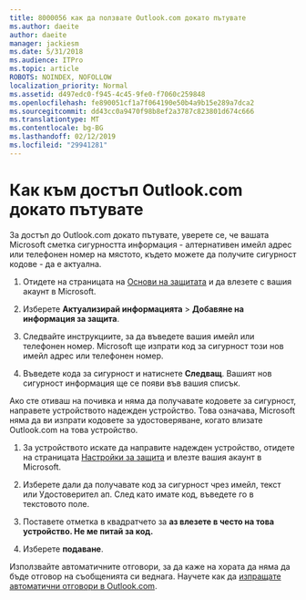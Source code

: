 ```yaml
---
title: 8000056 как да ползвате Outlook.com докато пътувате
ms.author: daeite
author: daeite
manager: jackiesm
ms.date: 5/31/2018
ms.audience: ITPro
ms.topic: article
ROBOTS: NOINDEX, NOFOLLOW
localization_priority: Normal
ms.assetid: d497edc0-f945-4c45-9fe0-f7060c259848
ms.openlocfilehash: fe890051cf1a7f064190e50b4a9b15e289a7dca2
ms.sourcegitcommit: dd43cc0a9470f98b8ef2a3787c823801d674c666
ms.translationtype: MT
ms.contentlocale: bg-BG
ms.lasthandoff: 02/12/2019
ms.locfileid: "29941281"
---
```

# <a name="how-to-access-outlookcom-while-traveling"></a>Как към достъп Outlook.com докато пътувате

За достъп до Outlook.com докато пътувате, уверете се, че вашата Microsoft сметка сигурността информация - алтернативен имейл адрес или телефонен номер на мястото, където можете да получите сигурност кодове - да е актуална.
  
1. Отидете на страницата на [Основи на защитата](https://go.microsoft.com/fwlink/p/?linkid=842325) и да влезете с вашия акаунт в Microsoft. 
    
2. Изберете **Актуализирай информацията** \> **Добавяне на информация за защита**. 
    
3. Следвайте инструкциите, за да въведете вашия имейл или телефонен номер. Microsoft ще изпрати код за сигурност този нов имейл адрес или телефонен номер.
    
4. Въведете кода за сигурност и натиснете **Следващ**. Вашият нов сигурност информация ще се появи във вашия списък. 
    
Ако сте отиваш на почивка и няма да получавате кодовете за сигурност, направете устройството надежден устройство. Това означава, Microsoft няма да ви изпрати кодовете за удостоверяване, когато влизате Outlook.com на това устройство.
  
1. За устройството искате да направите надежден устройство, отидете на страницата [Настройки за защита](https://go.microsoft.com/fwlink/p/?linkid=2002000&amp;clcid=0x409) и влезте вашия акаунт в Microsoft. 
    
2. Изберете дали да получавате код за сигурност чрез имейл, текст или Удостоверител ап. След като имате код, въведете го в текстовото поле.
    
3. Поставете отметка в квадратчето за **аз влезете в често на това устройство. Не ме питай за код.**
    
4. Изберете **подаване**. 
    
Използвайте автоматичните отговори, за да каже на хората да няма да бъде отговор на съобщенията си веднага. Научете как да [изпращате автоматични отговори в Outlook.com](https://go.microsoft.com/fwlink/p/?linkid=2002100&amp;clcid=0x409).
  

